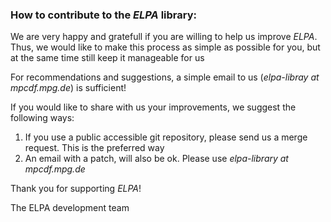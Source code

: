 ### How to contribute to the *ELPA* library: ###

We are very happy and gratefull if you are willing to help us improve *ELPA*.
Thus, we would like to make this process as simple as possible for you,
but at the same time still keep it manageable for us

For recommendations and suggestions, a simple email to us (*elpa-libray at mpcdf.mpg.de*) is sufficient!

If you would like to share with us your improvements, we suggest the following ways:

1. If you use a public accessible git repository, please send us a merge request. This is the preferred way
2. An email with a patch, will also be ok. Please use *elpa-library at mpcdf.mpg.de*

Thank you for supporting *ELPA*!

The ELPA development team
